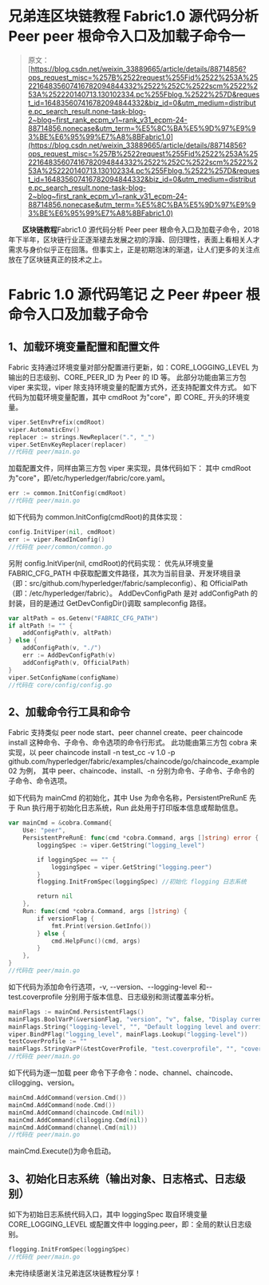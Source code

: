 # 兄弟连区块链教程 Fabric1.0 源代码分析 Peer peer 根命令入口及加载子命令一

> 原文：[https://blog.csdn.net/weixin_33889665/article/details/88714856?ops_request_misc=%257B%2522request%255Fid%2522%253A%2522164835607416782094844332%2522%252C%2522scm%2522%253A%252220140713.130102334.pc%255Fblog.%2522%257D&request_id=164835607416782094844332&biz_id=0&utm_medium=distribute.pc_search_result.none-task-blog-2~blog~first_rank_ecpm_v1~rank_v31_ecpm-24-88714856.nonecase&utm_term=%E5%8C%BA%E5%9D%97%E9%93%BE%E6%95%99%E7%A8%8BFabric1.0](https://blog.csdn.net/weixin_33889665/article/details/88714856?ops_request_misc=%257B%2522request%255Fid%2522%253A%2522164835607416782094844332%2522%252C%2522scm%2522%253A%252220140713.130102334.pc%255Fblog.%2522%257D&request_id=164835607416782094844332&biz_id=0&utm_medium=distribute.pc_search_result.none-task-blog-2~blog~first_rank_ecpm_v1~rank_v31_ecpm-24-88714856.nonecase&utm_term=%E5%8C%BA%E5%9D%97%E9%93%BE%E6%95%99%E7%A8%8BFabric1.0)

　　**区块链教程**Fabric1.0 源代码分析 Peer peer 根命令入口及加载子命令，2018 年下半年，区块链行业正逐渐褪去发展之初的浮躁、回归理性，表面上看相关人才需求与身价似乎正在回落。但事实上，正是初期泡沫的渐退，让人们更多的关注点放在了区块链真正的技术之上。

# Fabric 1.0 源代码笔记 之 Peer #peer 根命令入口及加载子命令

## 1、加载环境变量配置和配置文件

Fabric 支持通过环境变量对部分配置进行更新，如：CORE_LOGGING_LEVEL 为输出的日志级别、CORE_PEER_ID 为 Peer 的 ID 等。
此部分功能由第三方包 viper 来实现，viper 除支持环境变量的配置方式外，还支持配置文件方式。
如下代码为加载环境变量配置，其中 cmdRoot 为"core"，即 CORE_ 开头的环境变量。

```go
viper.SetEnvPrefix(cmdRoot)
viper.AutomaticEnv()
replacer := strings.NewReplacer(".", "_")
viper.SetEnvKeyReplacer(replacer)
//代码在 peer/main.go
```

加载配置文件，同样由第三方包 viper 来实现，具体代码如下：
其中 cmdRoot 为"core"，即/etc/hyperledger/fabric/core.yaml。

```go
err := common.InitConfig(cmdRoot) 
//代码在 peer/main.go
```

如下代码为 common.InitConfig(cmdRoot)的具体实现：

```go
config.InitViper(nil, cmdRoot)
err := viper.ReadInConfig()
//代码在 peer/common/common.go
```

另附 config.InitViper(nil, cmdRoot)的代码实现：
优先从环境变量 FABRIC_CFG_PATH 中获取配置文件路径，其次为当前目录、开发环境目录（即：src/github.com/hyperledger/fabric/sampleconfig）、和 OfficialPath（即：/etc/hyperledger/fabric）。
AddDevConfigPath 是对 addConfigPath 的封装，目的是通过 GetDevConfigDir()调取 sampleconfig 路径。

```go
var altPath = os.Getenv("FABRIC_CFG_PATH")
if altPath != "" {
    addConfigPath(v, altPath)
} else {
    addConfigPath(v, "./")
    err := AddDevConfigPath(v)
    addConfigPath(v, OfficialPath)
}
viper.SetConfigName(configName)
//代码在 core/config/config.go
```

## 2、加载命令行工具和命令

Fabric 支持类似 peer node start、peer channel create、peer chaincode install 这种命令、子命令、命令选项的命令行形式。
此功能由第三方包 cobra 来实现，以 peer chaincode install -n test_cc -v 1.0 -p github.com/hyperledger/fabric/examples/chaincode/go/chaincode_example02 为例，
其中 peer、chaincode、install、-n 分别为命令、子命令、子命令的子命令、命令选项。

如下代码为 mainCmd 的初始化，其中 Use 为命令名称，PersistentPreRunE 先于 Run 执行用于初始化日志系统，Run 此处用于打印版本信息或帮助信息。

```go
var mainCmd = &cobra.Command{
    Use: "peer",
    PersistentPreRunE: func(cmd *cobra.Command, args []string) error {
        loggingSpec := viper.GetString("logging_level")

        if loggingSpec == "" {
            loggingSpec = viper.GetString("logging.peer")
        }
        flogging.InitFromSpec(loggingSpec) //初始化 flogging 日志系统

        return nil
    },
    Run: func(cmd *cobra.Command, args []string) {
        if versionFlag {
            fmt.Print(version.GetInfo())
        } else {
            cmd.HelpFunc()(cmd, args)
        }
    },
}
//代码在 peer/main.go
```

如下代码为添加命令行选项，-v, --version、--logging-level 和--test.coverprofile 分别用于版本信息、日志级别和测试覆盖率分析。

```go
mainFlags := mainCmd.PersistentFlags()
mainFlags.BoolVarP(&versionFlag, "version", "v", false, "Display current version of fabric peer server")
mainFlags.String("logging-level", "", "Default logging level and overrides, see core.yaml for full syntax")
viper.BindPFlag("logging_level", mainFlags.Lookup("logging-level"))
testCoverProfile := ""
mainFlags.StringVarP(&testCoverProfile, "test.coverprofile", "", "coverage.cov", "Done")
//代码在 peer/main.go
```

如下代码为逐一加载 peer 命令下子命令：node、channel、chaincode、clilogging、version。

```go
mainCmd.AddCommand(version.Cmd())
mainCmd.AddCommand(node.Cmd())
mainCmd.AddCommand(chaincode.Cmd(nil))
mainCmd.AddCommand(clilogging.Cmd(nil))
mainCmd.AddCommand(channel.Cmd(nil))
//代码在 peer/main.go　
```

mainCmd.Execute()为命令启动。

## 3、初始化日志系统（输出对象、日志格式、日志级别）

如下为初始日志系统代码入口，其中 loggingSpec 取自环境变量 CORE_LOGGING_LEVEL 或配置文件中 logging.peer，即：全局的默认日志级别。

```go
flogging.InitFromSpec(loggingSpec)
//代码在 peer/main.go
```

未完待续感谢关注兄弟连区块链教程分享！
